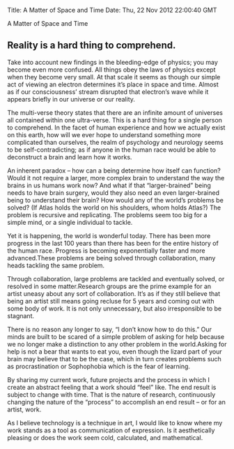 Title: A Matter of Space and Time
Date: Thu, 22 Nov 2012 22:00:40 GMT

A Matter of Space and Time

##  Reality is a hard thing to comprehend.

Take into account new findings in the bleeding-edge of physics; you may become even more confused. All things obey the laws of physics except when they become very small. At that scale it seems as though our simple act of viewing an electron determines it’s place in space and time. Almost as if our consciousness’ stream disrupted that electron’s wave while it appears briefly in our universe or our reality.

The multi-verse theory states that there are an infinite amount of universes all contained within one ultra-verse. This is a hard thing for a single person to comprehend. In the facet of human experience and how we actually exist on this earth, how will we ever hope to understand something more complicated than ourselves, the realm of psychology and neurology seems to be self-contradicting; as if anyone in the human race would be able to deconstruct a brain and learn how it works.

An inherent paradox – how can a being determine how itself can function? Would it not require a larger, more complex brain to understand the way the brains in us humans work now? And what if that “larger-brained” being needs to have brain surgery, would they also need an even larger-brained being to understand their brain? How would any of the world’s problems be solved? (If Atlas holds the world on his shoulders, whom holds Atlas?) The problem is recursive and replicating. The problems seem too big for a simple mind, or a single individual to tackle.

Yet it is happening, the world is wonderful today. There has been more progress in the last 100 years than there has been for the entire history of the human race. Progress is becoming exponentially faster and more advanced.These problems are being solved through collaboration, many heads tackling the same problem.

Through collaboration, large problems are tackled and eventually solved, or resolved in some matter.Research groups are the prime example for an artist uneasy about any sort of collaboration. It’s as if they still believe that being an artist still means going recluse for 5 years and coming out with some body of work. It is not only unnecessary, but also irresponsible to be stagnant.

There is no reason any longer to say, “I don’t know how to do this.” Our minds are built to be scared of a simple problem of asking for help because we no longer make a distinction to any other problem in the world.Asking for help is not a bear that wants to eat you, even though the lizard part of your brain may believe that to be the case, which in turn creates problems such as procrastination or Sophophobia which is the fear of learning.

By sharing my current work, future projects and the process in which I create an abstract feeling that a work should “feel” like. The end result is subject to change with time. That is the nature of research, continuously changing the nature of the “process” to accomplish an end result – or for an artist, work.

As I believe technology is a technique in art, I would like to know where my work stands as a tool as communication of expression. Is it aesthetically pleasing or does the work seem cold, calculated, and mathematical.

